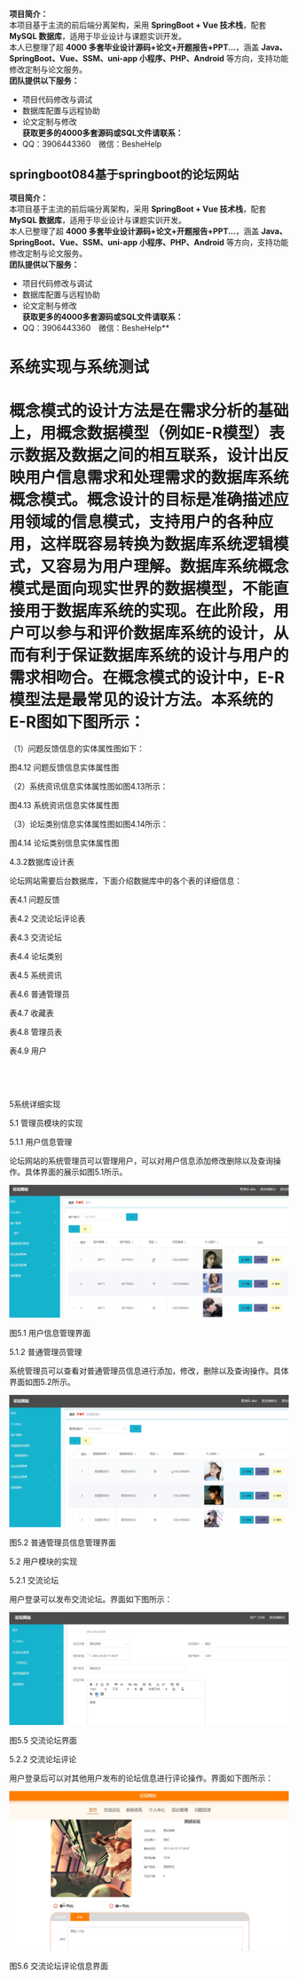 **项目简介：**  
本项目基于主流的前后端分离架构，采用 **SpringBoot + Vue 技术栈**，配套 **MySQL 数据库**，适用于毕业设计与课题实训开发。  
本人已整理了超 **4000 多套毕业设计源码+论文+开题报告+PPT...**，涵盖 **Java、SpringBoot、Vue、SSM、uni-app 小程序、PHP、Android** 等方向，支持功能修改定制与论文服务。  
**团队提供以下服务：**  
- 项目代码修改与调试  
- 数据库配置与远程协助  
- 论文定制与修改  
**获取更多的4000多套源码或SQL文件请联系：**  
- QQ：3906443360 微信：BesheHelp


## springboot084基于springboot的论坛网站

**项目简介：**  
本项目基于主流的前后端分离架构，采用 **SpringBoot + Vue 技术栈**，配套 **MySQL 数据库**，适用于毕业设计与课题实训开发。  
本人已整理了超 **4000 多套毕业设计源码+论文+开题报告+PPT...**，涵盖 **Java、SpringBoot、Vue、SSM、uni-app 小程序、PHP、Android** 等方向，支持功能修改定制与论文服务。  
**团队提供以下服务：**  
- 项目代码修改与调试  
- 数据库配置与远程协助  
- 论文定制与修改  
**获取更多的4000多套源码或SQL文件请联系：**  
- QQ：3906443360 微信：BesheHelp**


# 系统实现与系统测试

# 概念模式的设计方法是在需求分析的基础上，用概念数据模型（例如E-R模型）表示数据及数据之间的相互联系，设计出反映用户信息需求和处理需求的数据库系统概念模式。概念设计的目标是准确描述应用领域的信息模式，支持用户的各种应用，这样既容易转换为数据库系统逻辑模式，又容易为用户理解。数据库系统概念模式是面向现实世界的数据模型，不能直接用于数据库系统的实现。在此阶段，用户可以参与和评价数据库系统的设计，从而有利于保证数据库系统的设计与用户的需求相吻合。在概念模式的设计中，E-R模型法是最常见的设计方法。本系统的E-R图如下图所示：

（1）问题反馈信息的实体属性图如下：

图4.12  问题反馈信息实体属性图

（2）系统资讯信息实体属性图如图4.13所示：

图4.13  系统资讯信息实体属性图

（3）论坛类别信息实体属性图如图4.14所示：

图4.14 论坛类别信息实体属性图

4.3.2数据库设计表

论坛网站需要后台数据库，下面介绍数据库中的各个表的详细信息：

表4.1 问题反馈

表4.2 交流论坛评论表

表4.3 交流论坛

表4.4 论坛类别

表4.5 系统资讯

表4.6 普通管理员

表4.7 收藏表

表4.8 管理员表

表4.9 用户

![图1](images/image_0.gif)

![图2](images/image_1.gif)

5系统详细实现

5.1 管理员模块的实现

5.1.1 用户信息管理

论坛网站的系统管理员可以管理用户，可以对用户信息添加修改删除以及查询操作。具体界面的展示如图5.1所示。

![图3](images/image_2.png)

图5.1 用户信息管理界面

5.1.2 普通管理员管理

系统管理员可以查看对普通管理员信息进行添加，修改，删除以及查询操作。具体界面如图5.2所示。

![图4](images/image_3.png)

图5.2 普通管理员信息管理界面

5.2 用户模块的实现

5.2.1 交流论坛

用户登录可以发布交流论坛。界面如下图所示：

![图5](images/image_4.png)

图5.5 交流论坛界面

5.2.2 交流论坛评论

用户登录后可以对其他用户发布的论坛信息进行评论操作。界面如下图所示：

![图6](images/image_5.png)

图5.6 交流论坛评论信息界面

